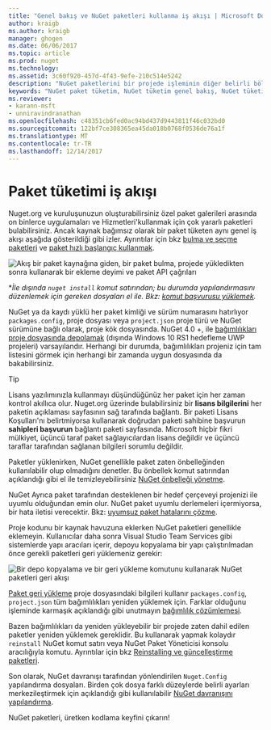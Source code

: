```yaml
---
title: "Genel bakış ve NuGet paketleri kullanma iş akışı | Microsoft Docs"
author: kraigb
ms.author: kraigb
manager: ghogen
ms.date: 06/06/2017
ms.topic: article
ms.prod: nuget
ms.technology: 
ms.assetid: 3c60f920-457d-4f43-9efe-210c514e5242
description: "NuGet paketlerini bir projede işleminin diğer belirli bölümlerine bağlantılar ile kullanma işlemi bir genel bakış."
keywords: "NuGet paket tüketim, NuGet tüketim genel bakış, NuGet tüketim iş akışı, paket tüketimi iş akışı, paket tüketimi genel bakış"
ms.reviewer:
- karann-msft
- unniravindranathan
ms.openlocfilehash: c48351cb6fed0ac94bd437d9443811f46c032bd0
ms.sourcegitcommit: 122bf7ce308365ea45da018b0768f0536de76a1f
ms.translationtype: MT
ms.contentlocale: tr-TR
ms.lasthandoff: 12/14/2017
---
```

# <a name="package-consumption-workflow"></a>Paket tüketimi iş akışı

Nuget.org ve kuruluşunuzun oluşturabilirsiniz özel paket galerileri arasında on binlerce uygulamaları ve Hizmetleri'kullanmak için çok yararlı paketleri bulabilirsiniz. Ancak kaynak bağımsız olarak bir paket tüketen aynı genel iş akışı aşağıda gösterildiği gibi izler. Ayrıntılar için bkz [bulma ve seçme paketleri](../consume-packages/finding-and-choosing-packages.md) ve [paket hızlı başlangıç kullanmak](../quickstart/use-a-package.md).

![Akış bir paket kaynağına giden, bir paket bulma, projede yükledikten sonra kullanarak bir ekleme deyimi ve paket API çağrıları](media/Overview-01-GeneralFlow.png)

\*_İle dışında `nuget install` komut satırından; bu durumda yapılandırmasını düzenlemek için gereken dosyaları el ile. Bkz: [komut başvurusu yüklemek](../tools/cli-ref-install.md)._

NuGet ya da kaydı yüklü her paket kimliği ve sürüm numarasını hatırlıyor `packages.config`, proje dosyası veya `project.json` proje türü ve NuGet sürümüne bağlı olarak, proje kök dosyasında. NuGet 4.0 +, ile [bağımlılıkları proje dosyasında depolamak](../consume-packages/package-references-in-project-files.md) (dışında Windows 10 RS1 hedefleme UWP projeleri) varsayılandır. Herhangi bir durumda, bağımlılıkları projeniz için tam listesini görmek için herhangi bir zamanda uygun dosyasında da bakabilirsiniz.

> [!Tip]
> Lisans yazılımınızla kullanmayı düşündüğünüz her paket için her zaman kontrol akıllıca olur. Nuget.org üzerinde bulabilirsiniz bir **lisans bilgilerini** her paketin açıklaması sayfasının sağ tarafında bağlantı. Bir paketi Lisans Koşulları'nı belirtmiyorsa kullanarak doğrudan paketi sahibine başvurun **sahipleri başvurun** bağlantı paketi sayfasında. Microsoft hiçbir fikri mülkiyet, üçüncü taraf paket sağlayıcılardan lisans değildir ve üçüncü taraflar tarafından sağlanan bilgileri sorumlu değildir.

Paketler yüklenirken, NuGet genellikle paket zaten önbelleğinden kullanılabilir olup olmadığını denetler. Bu önbellek komut satırından açıklandığı gibi el ile temizleyebilirsiniz [NuGet önbelleği yönetme](../consume-packages/managing-the-nuget-cache.md).

NuGet Ayrıca paket tarafından desteklenen bir hedef çerçeveyi projenizi ile uyumlu olduğundan emin olur. NuGet paket uyumlu derlemeleri içermiyorsa, bir hata iletisi verecektir. Bkz: [uyumsuz paket hatalarını çözme](dependency-resolution.md#resolving-incompatible-package-errors).

Proje kodunu bir kaynak havuzuna eklerken NuGet paketleri genellikle eklemeyin. Kullanıcılar daha sonra Visual Studio Team Services gibi sistemlerde yapı aracıları içerir, depoyu kopyalama bir yapı çalıştırılmadan önce gerekli paketleri geri yüklemeniz gerekir:

![Bir depo kopyalama ve bir geri yükleme komutunu kullanarak NuGet paketleri geri akışı](media/Overview-02-RestoreFlow.png)

[Paket geri yükleme](../consume-packages/package-restore.md) proje dosyasındaki bilgileri kullanır `packages.config`, `project.json` tüm bağımlılıkları yeniden yüklemek için. Farklar olduğunu işleminde karmaşık açıklandığı gibi unutmayın [bağımlılık çözümlemesi](../consume-packages/dependency-resolution.md).

Bazen bağımlılıkları da yeniden yükleyebilir bir projede zaten dahil edilen paketler yeniden yüklemek gereklidir. Bu kullanarak yapmak kolaydır `reinstall` NuGet komut satırı veya NuGet Paket Yöneticisi konsolu aracılığıyla komutu. Ayrıntılar için bkz [Reinstalling ve güncelleştirme paketleri](../consume-packages/reinstalling-and-updating-packages.md).

Son olarak, NuGet davranışı tarafından yönlendirilen `Nuget.Config` yapılandırma dosyaları. Birden çok dosya farklı düzeylerde belirli ayarları merkezileştirmek için açıklandığı gibi kullanılabilir [NuGet davranışını yapılandırma](../consume-packages/configuring-nuget-behavior.md).

NuGet paketleri, üretken kodlama keyfini çıkarın!
